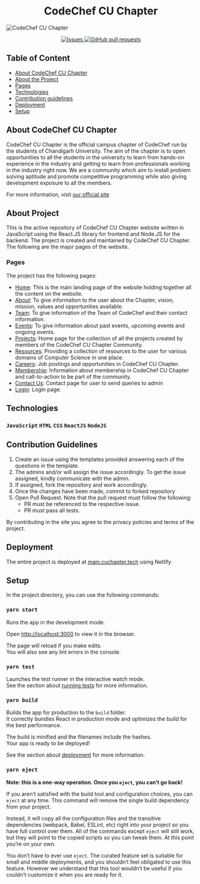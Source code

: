 <p align="center">
<h1 align="center"> CodeChef CU Chapter </h1>
</p>

![CodeChef CU Chapter](./public/Banner.png)
<p align="center">
<a href="https://github.com/cu-coders/cucoders/issues">
   <img alt="Issues" src="https://img.shields.io/github/issues/cu-coders/cucoders?color=0088ff" />
</a>

<a href="https://github.com/cu-coders/cucoders/pulls">
   <img alt="GitHub pull requests" src="https://img.shields.io/github/issues-pr/cu-coders/cucoders?color=35F51D" />
</a>

</p>

## Table of Content
* [About CodeChef CU Chapter](#About)
* [About the Project](#AboutProject)
* [Pages](#Pages)
* [Technologies](#Technologies)
* [Contribution guidelines](#Contribution)
* [Deployment](#Deployment)
* [Setup](#Setup)

## About CodeChef CU Chapter<a name="About"></a>
CodeChef CU Chapter is the official campus chapter of CodeChef run by the students of Chandigarh University. The aim of the chapter is to open opportunities to all the students in the university to learn from hands-on experience in the industry and getting to learn from professionals working in the industry right now. We are a community which aim to install problem solving aptitude and promote competitive programming while also giving development exposure to all the members.

For more information, visit [our official site](https://main.cuchapter.tech)

## About Project<a name="AboutProject"></a>
This is the active repository of CodeChef CU Chapter website written in JavaScript using the React.JS library for frontend and Node.JS for the backend. The project is created and maintained by CodeChef CU Chapter. The following are the major pages of the website.

### Pages<a name="Pages"></a>
The project has the following pages:
* [Home](https://main.cuchapter.tech): This is the main landing page of the website holding together all the content on the website.
* [About](https://main.cuchapter.tech/About): To give information to the user about the Chapter, vision, mission, values and opportunities available.
* [Team](https://main.cuchapter.tech/Team): To give information of the Team of CodeChef and their contact information.
* [Events](https://main.cuchapter.tech/Events): To give information about past events, upcoming events and ongoing events.
* [Projects](https://main.cuchapter.tech/Projects): Home page for the collection of all the projects created by members of the CodeChef CU Chapter Community.
* [Resources](https://main.cuchapter.tech/Resources): Providing a collection of resources to the user for various domains of Computer Science in one place.
* [Careers](https://main.cuchapter.tech/Careers): Job postings and opportunities in CodeChef CU Chapter.
* [Membership](https://main.cuchapter.tech/Member): Information about membership in CodeChef CU Chapter and call-to-action to be part of the community.
* [Contact Us](https://main.cuchapter.tech/Contact): Contact page for user to send queries to admin
* [Login](https://main.cuchapter.tech/login): Login page.

## Technologies
### `JavaScript` `HTML` `CSS` `ReactJS` `NodeJS`


## Contribution Guidelines<a name="Contribution"></a>
1. Create an issue using the templates provided answering each of the questions in the template.
2. The admins and/or will assign the issue accordingly. To get the issue assigned, kindly communicate with the admin.
3. If assigned, fork the repository and work accordingly.
4. Once the changes have been made, commit to forked repository
5. Open Pull Request. Note that the pull request must follow the following:
    * PR must be referenced to the respective issue.
    * PR must pass all tests.

By contributing in the site you agree to the privacy policies and terms of the project.

## Deployment<a name="Deployment"></a>
The entire project is deployed at [main.cuchapter.tech](https://main.cuchapter.tech) using Netlify.

## Setup<a name="Setup"></a>
In the project directory, you can use the following commands:

### `yarn start`
Runs the app in the development mode.<br />

Open [http://localhost:3000](http://localhost:3000) to view it in the browser.

The page will reload if you make edits.<br />
You will also see any lint errors in the console.

### `yarn test`

Launches the test runner in the interactive watch mode.<br />
See the section about [running tests](https://facebook.github.io/create-react-app/docs/running-tests) for more information.

### `yarn build`

Builds the app for production to the `build` folder.<br />
It correctly bundles React in production mode and optimizes the build for the best performance.

The build is minified and the filenames include the hashes.<br />
Your app is ready to be deployed!

See the section about [deployment](https://facebook.github.io/create-react-app/docs/deployment) for more information.

### `yarn eject`

**Note: this is a one-way operation. Once you `eject`, you can’t go back!**

If you aren’t satisfied with the build tool and configuration choices, you can `eject` at any time. This command will remove the single build dependency from your project.

Instead, it will copy all the configuration files and the transitive dependencies (webpack, Babel, ESLint, etc) right into your project so you have full control over them. All of the commands except `eject` will still work, but they will point to the copied scripts so you can tweak them. At this point you’re on your own.

You don’t have to ever use `eject`. The curated feature set is suitable for small and middle deployments, and you shouldn’t feel obligated to use this feature. However we understand that this tool wouldn’t be useful if you couldn’t customize it when you are ready for it.
